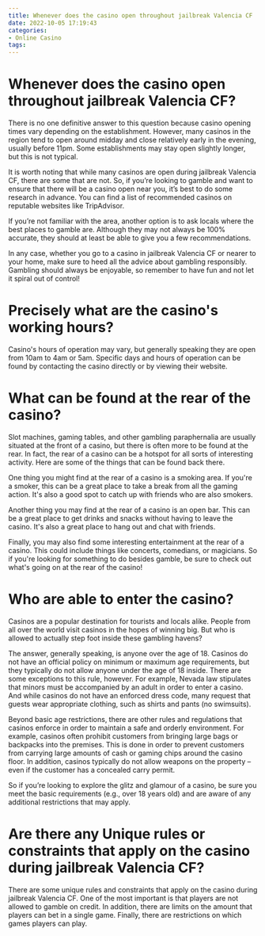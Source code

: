 ```yaml
---
title: Whenever does the casino open throughout jailbreak Valencia CF 
date: 2022-10-05 17:19:43
categories:
- Online Casino
tags:
---
```



#  Whenever does the casino open throughout jailbreak Valencia CF? 

There is no one definitive answer to this question because casino opening times vary depending on the establishment. However, many casinos in the region tend to open around midday and close relatively early in the evening, usually before 11pm. Some establishments may stay open slightly longer, but this is not typical. 

It is worth noting that while many casinos are open during jailbreak Valencia CF, there are some that are not. So, if you’re looking to gamble and want to ensure that there will be a casino open near you, it’s best to do some research in advance. You can find a list of recommended casinos on reputable websites like TripAdvisor. 

If you’re not familiar with the area, another option is to ask locals where the best places to gamble are. Although they may not always be 100% accurate, they should at least be able to give you a few recommendations. 

In any case, whether you go to a casino in jailbreak Valencia CF or nearer to your home, make sure to heed all the advice about gambling responsibly. Gambling should always be enjoyable, so remember to have fun and not let it spiral out of control!

#  Precisely what are the casino's working hours? 

Casino's hours of operation may vary, but generally speaking they are open from 10am to 4am or 5am. Specific days and hours of operation can be found by contacting the casino directly or by viewing their website.

#  What can be found at the rear of the casino? 

Slot machines, gaming tables, and other gambling paraphernalia are usually situated at the front of a casino, but there is often more to be found at the rear. In fact, the rear of a casino can be a hotspot for all sorts of interesting activity. Here are some of the things that can be found back there.

One thing you might find at the rear of a casino is a smoking area. If you're a smoker, this can be a great place to take a break from all the gaming action. It's also a good spot to catch up with friends who are also smokers.

Another thing you may find at the rear of a casino is an open bar. This can be a great place to get drinks and snacks without having to leave the casino. It's also a great place to hang out and chat with friends.

Finally, you may also find some interesting entertainment at the rear of a casino. This could include things like concerts, comedians, or magicians. So if you're looking for something to do besides gamble, be sure to check out what's going on at the rear of the casino!

#  Who are able to enter the casino? 

Casinos are a popular destination for tourists and locals alike. People from all over the world visit casinos in the hopes of winning big. But who is allowed to actually step foot inside these gambling havens?

The answer, generally speaking, is anyone over the age of 18. Casinos do not have an official policy on minimum or maximum age requirements, but they typically do not allow anyone under the age of 18 inside. There are some exceptions to this rule, however. For example, Nevada law stipulates that minors must be accompanied by an adult in order to enter a casino. And while casinos do not have an enforced dress code, many request that guests wear appropriate clothing, such as shirts and pants (no swimsuits).

Beyond basic age restrictions, there are other rules and regulations that casinos enforce in order to maintain a safe and orderly environment. For example, casinos often prohibit customers from bringing large bags or backpacks into the premises. This is done in order to prevent customers from carrying large amounts of cash or gaming chips around the casino floor. In addition, casinos typically do not allow weapons on the property – even if the customer has a concealed carry permit.

So if you’re looking to explore the glitz and glamour of a casino, be sure you meet the basic requirements (e.g., over 18 years old) and are aware of any additional restrictions that may apply.

#  Are there any Unique rules or constraints that apply on the casino during jailbreak Valencia CF?

There are some unique rules and constraints that apply on the casino during jailbreak Valencia CF. One of the most important is that players are not allowed to gamble on credit. In addition, there are limits on the amount that players can bet in a single game. Finally, there are restrictions on which games players can play.